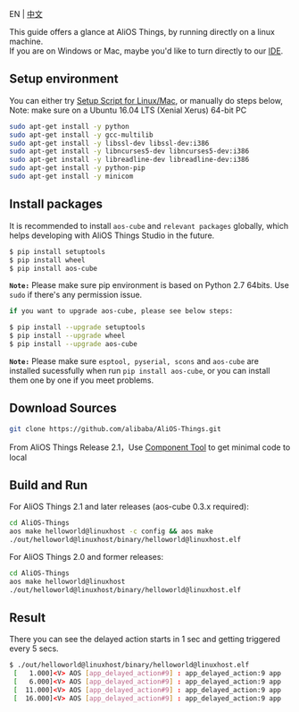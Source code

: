 EN | [中文](Quick-Start.zh)

This guide offers a glance at AliOS Things, by running directly on a linux machine.  
If you are on Windows or Mac, maybe you'd like to turn directly to our [IDE](AliOS-Things-Studio).

## Setup environment

You can either try [Setup Script for Linux/Mac](https://alios-things-public.oss-cn-hangzhou.aliyuncs.com/setup_linux_osx.sh), or manually do steps below,  
Note: make sure on a Ubuntu 16.04 LTS (Xenial Xerus) 64-bit PC

```bash
sudo apt-get install -y python
sudo apt-get install -y gcc-multilib
sudo apt-get install -y libssl-dev libssl-dev:i386
sudo apt-get install -y libncurses5-dev libncurses5-dev:i386
sudo apt-get install -y libreadline-dev libreadline-dev:i386
sudo apt-get install -y python-pip
sudo apt-get install -y minicom
```

## Install packages

It is recommended to install `aos-cube` and `relevant packages` globally, which helps developing with AliOS Things Studio in the future.
```bash
$ pip install setuptools
$ pip install wheel
$ pip install aos-cube
```
**`Note:`** Please make sure pip environment is based on Python 2.7 64bits. Use `sudo` if there's any permission issue.

```bash
if you want to upgrade aos-cube, please see below steps:

$ pip install --upgrade setuptools
$ pip install --upgrade wheel
$ pip install --upgrade aos-cube
```
**`Note:`** Please make sure `esptool, pyserial, scons` and `aos-cube` are installed sucessfully when run `pip install aos-cube`, or you can install them one by one if you meet problems.

## Download Sources

```bash
git clone https://github.com/alibaba/AliOS-Things.git
```

From AliOS Things Release 2.1，Use [Component Tool](https://aliosthings.iot.aliyun.com/aos/download) to get minimal code to local

## Build and Run

For AliOS Things 2.1 and later releases (aos-cube 0.3.x required):
```bash
cd AliOS-Things
aos make helloworld@linuxhost -c config && aos make
./out/helloworld@linuxhost/binary/helloworld@linuxhost.elf
```

For AliOS Things 2.0 and former releases:
```bash
cd AliOS-Things
aos make helloworld@linuxhost
./out/helloworld@linuxhost/binary/helloworld@linuxhost.elf
```

## Result

There you can see the delayed action starts in 1 sec and getting triggered every 5 secs.
```bash
$ ./out/helloworld@linuxhost/binary/helloworld@linuxhost.elf
 [   1.000]<V> AOS [app_delayed_action#9] : app_delayed_action:9 app
 [   6.000]<V> AOS [app_delayed_action#9] : app_delayed_action:9 app
 [  11.000]<V> AOS [app_delayed_action#9] : app_delayed_action:9 app
 [  16.000]<V> AOS [app_delayed_action#9] : app_delayed_action:9 app
 ```

